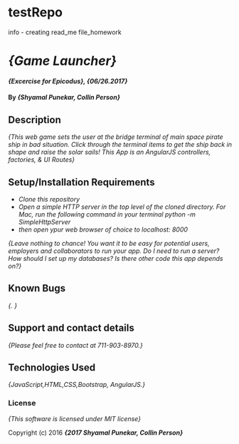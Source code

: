 # testRepo
info - creating read_me file_homework

# _{Game Launcher}_

#### _{Excercise for Epicodus}, {06/26.2017}_

#### By _**{Shyamal Punekar, Collin Person}**_

## Description

_{This web game sets the user at the bridge terminal of main space pirate ship in bad situation.
   Click through the terminal items to get the ship back in shape and raise the solar sails! This App is an AngularJS controllers, factories, & UI Routes}_

## Setup/Installation Requirements

* _Clone this repository_
* _Open a simple HTTP server in the top level of the cloned directory. For Mac, run the following command in your terminal
python -m SimpleHttpServer_
* _then open ypur web browser of choice to localhost: 8000_


_{Leave nothing to chance! You want it to be easy for potential users, employers and collaborators to run your app. Do I need to run a server? How should I set up my databases? Is there other code this app depends on?}_

## Known Bugs

_{. }_

## Support and contact details

_{Please feel free to contact at 711-903-8970.}_

## Technologies Used
_{JavaScript,HTML,CSS,Bootstrap, AngularJS.}_

### License

*{This software is licensed under MIT license}*

Copyright (c) 2016 **_{2017 Shyamal Punekar, Collin Person}_**
